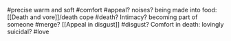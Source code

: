 #precise 
warm and soft #comfort #appeal? noises? being made into food: [[Death and vore]]/death cope #death? Intimacy? becoming part of someone #merge? [[Appeal in disgust]] #disgust? Comfort in death: lovingly suicidal? #love 